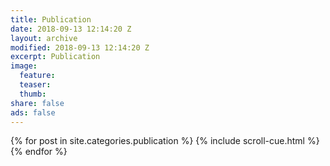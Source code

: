 ```yaml
---
title: Publication
date: 2018-09-13 12:14:20 Z
layout: archive
modified: 2018-09-13 12:14:20 Z
excerpt: Publication
image:
  feature:
  teaser:
  thumb:
share: false
ads: false
---
```


<div class="tiles">
{% for post in site.categories.publication %}
  {% include scroll-cue.html %}
{% endfor %}
</div><!-- /.tiles -->